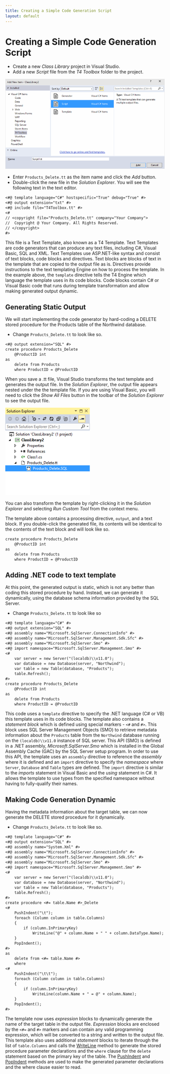```yaml
---
title: Creating a Simple Code Generation Script
layout: default
---
```

# Creating a Simple Code Generation Script

- Create a new _Class Library_ project in Visual Studio.
- Add a new _Script_ file from the _T4 Toolbox_ folder to the project.

![Script template in Add New Item dialog](./script-template-in-add-new-item-dialog.gif)

- Enter `Products_Delete.tt` as the item name and click the _Add_ button.
- Double-click the new file in the _Solution Explorer_. You will see the following text in the text editor.

```
<#@ template language="C#" hostspecific="True" debug="True" #>
<#@ output extension="txt" #>
<#@ include file="T4Toolbox.tt" #>
<#
// <copyright file="Products_Delete.tt" company="Your Company">
//  Copyright @ Your Company. All Rights Reserved.
// </copyright>  
#>
```

This file is a Text Template, also known as a T4 Template. Text Templates are code generators that can produce any text files, 
including C#, Visual Basic, SQL and XML. Text Templates use ASP.NET-like syntax and consist of text blocks, code blocks and 
directives. Text blocks are blocks of text in the template that are copied to the output file as is. Directives provide instructions
to the text templating Engine on how to process the template. In the example above, the `template` directive tells the T4 Engine which
language the template uses in its code blocks. Code blocks contain C# or Visual Basic code that runs during template transformation and 
allow making generated output dynamic.

## Generating Static Output

We will start implementing the code generator by hard-coding a DELETE stored procedure for the Products table of the Northwind database.

- Change `Products_Delete.tt` to look like so.

```
<#@ output extension="SQL" #>
create procedure Products_Delete
    @ProductID int
as
    delete from Products
    where ProductID = @ProductID
```

When you save a .tt file, Visual Studio transforms the text template and generates the output file. In the _Solution Explorer_, 
the output file appears nested under the the template file. If you are using Visual Basic, you will need to click the 
_Show All Files_ button in the toolbar of the _Solution Explorer_ to see the output file.

![Generated Products_Delete.sql file in Solution Explorer](./generated-products_delete-sql-in-solution-explorer.gif)

You can also transform the template by right-clicking it in the _Solution Explorer_ and selecting _Run Custom Tool_ from 
the context menu. 

The template above contains a processing directive, `output`, and a text block. If you double-click the generated file, 
its contents will be identical to the contents of the text block and will look like so.

```
create procedure Products_Delete
    @ProductID int
as
    delete from Products
    where ProductID = @ProductID
```

## Adding .NET code to text template

At this point, the generated output is static, which is not any better than coding this stored procedure by hand. Instead, 
we can generate it dynamically, using the database schema information provided by the SQL Server.

- Change `Products_Delete.tt` to look like so

```
<#@ template language="C#" #>
<#@ output extension="SQL" #>
<#@ assembly name="Microsoft.SqlServer.ConnectionInfo" #>
<#@ assembly name="Microsoft.SqlServer.Management.Sdk.Sfc" #>
<#@ assembly name="Microsoft.SqlServer.Smo" #>
<#@ import namespace="Microsoft.SqlServer.Management.Smo" #>
<#
    var server = new Server("(localdb)\\v11.0");
    var database = new Database(server, "Northwind");
    var table = new Table(database, "Products");
    table.Refresh();
#>
create procedure Products_Delete
    @ProductID int
as
    delete from Products
    where ProductID = @ProductID
```

This code uses a `template` directive to specify the .NET language (C# or VB) this template uses in its code blocks. 
The template also contains a _statement block_ which is defined using special markers - `<#` and `#>`. This block uses 
SQL Server Management Objects (SMO) to retrieve metadata information about the `Products` table from the `Northwind` database 
running on the `(localdb)\\v11.0` instance of SQL server. This API (SMO) is defined in a .NET assembly, 
_Microsoft.SqlServer.Smo_ which is installed in the Global Assembly Cache (GAC) by the SQL Server setup program. 
In order to use this API, the template uses an `assembly` directive to reference the _assembly_ where it is defined and 
an `import` directive to specify the _namespace_ where `Server`, `Database` and `Table` types are defined. The `import` 
directive is similar to the _imports_ statement in Visual Basic and the _using_ statement in C#. It allows the template
to use types from the specified namespace without having to fully-qualify their names.

## Making Code Generation Dynamic

Having the metadata information about the target table, we can now generate the DELETE stored procedure for it dynamically.

- Change `Products_Delete.tt` to look like so.

```
<#@ template language="C#" #>
<#@ output extension="SQL" #>
<#@ assembly name="System.Xml" #>
<#@ assembly name="Microsoft.SqlServer.ConnectionInfo" #>
<#@ assembly name="Microsoft.SqlServer.Management.Sdk.Sfc" #>
<#@ assembly name="Microsoft.SqlServer.Smo" #>
<#@ import namespace="Microsoft.SqlServer.Management.Smo" #>
<#
    var server = new Server("(localdb)\\v11.0");
    var database = new Database(server, "Northwind");
    var table = new Table(database, "Products");
    table.Refresh();
#>
create procedure <#= table.Name #>_Delete
<#
    PushIndent("\t");
    foreach (Column column in table.Columns)
    {
        if (column.InPrimaryKey)
            WriteLine("@" + column.Name + " " + column.DataType.Name);
    }
    PopIndent();
#>
as
    delete from <#= table.Name #>
    where
<#
    PushIndent("\t\t");
    foreach (Column column in table.Columns)
    {
        if (column.InPrimaryKey)
            WriteLine(column.Name + " = @" + column.Name);
    }
    PopIndent();
#>    
```

The template now uses _expression_ blocks to dynamically generate the name of the target table in the output file. 
_Expression_ blocks are enclosed by the `<#=` and `#>` markers and can contain any valid programming expression, 
which will be converted to a string and written to the output file. This template also uses additional _statement_ 
blocks to iterate through the list of `table.Columns` and calls the 
[WriteLine](https://msdn.microsoft.com/en-us/library/microsoft.visualstudio.texttemplating.texttransformation.writeline.aspx) 
method to generate the stored procedure parameter declarations and the `where` clause for the `delete` statement based 
on the primary key of the table. The [PushIndent](https://msdn.microsoft.com/en-us/library/microsoft.visualstudio.texttemplating.texttransformation.pushindent.aspx) 
and [PopIndent](https://msdn.microsoft.com/en-us/library/microsoft.visualstudio.texttemplating.texttransformation.popindent.aspx) 
methods are used to make the generated parameter declarations and the where clause easier to read.
